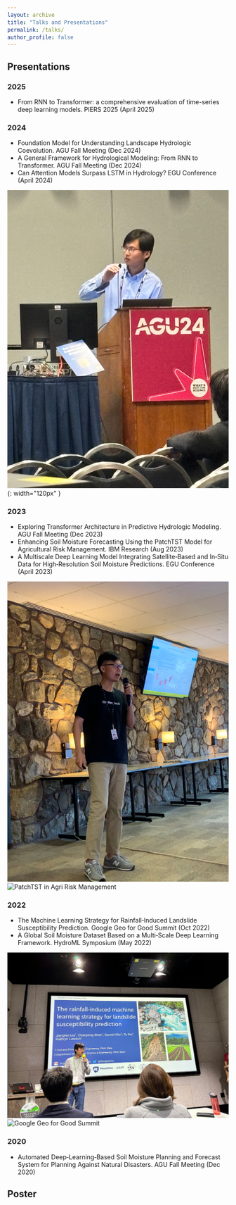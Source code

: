 ```yaml
---
layout: archive
title: "Talks and Presentations"
permalink: /talks/
author_profile: false
---
```



## Presentations

### 2025
- From RNN to Transformer: a comprehensive evaluation of time-series deep learning models. PIERS 2025 (April 2025)

### 2024
- Foundation Model for Understanding Landscape Hydrologic Coevolution. AGU Fall Meeting (Dec 2024)
- A General Framework for Hydrological Modeling: From RNN to Transformer. AGU Fall Meeting (Dec 2024)
- Can Attention Models Surpass LSTM in Hydrology? EGU Conference (April 2024)

![2024_AGU_foundation](../images/talks/presentation_2024_AGU.png "Foundation Model for Understanding Landscape Hydrologic Coevolution"){: width="120px" }

### 2023
- Exploring Transformer Architecture in Predictive Hydrologic Modeling. AGU Fall Meeting (Dec 2023)
- Enhancing Soil Moisture Forecasting Using the PatchTST Model for Agricultural Risk Management. IBM Research (Aug 2023)
- A Multiscale Deep Learning Model Integrating Satellite‑Based and In‑Situ Data for High‑Resolution Soil Moisture Predictions. EGU Conference (April 2023)

<div class="img-row">
  <img src="../images/talks/presentation_2023_IBM1.png"
       alt="Enhancing Soil Moisture Forecasting Using the PatchTST Model"
       title="Enhancing Soil Moisture Forecasting Using the PatchTST Model for Agricultural Risk Management" />
  <img src="../images/talks/presentation_2023_IBM2.png"
       alt="PatchTST in Agri Risk Management"
       title="Enhancing Soil Moisture Forecasting Using the PatchTST Model for Agricultural Risk Management" />
</div>


### 2022
- The Machine Learning Strategy for Rainfall‑Induced Landslide Susceptibility Prediction. Google Geo for Good Summit (Oct 2022)
- A Global Soil Moisture Dataset Based on a Multi‑Scale Deep Learning Framework. HydroML Symposium (May 2022)

<div class="img-row">
  <img src="../images/talks/presentation_2022_google1.png"
       alt="Google Geo for Good Summit"
       title="The Machine Learning Strategy for Rainfall‑Induced Landslide Susceptibility Prediction" />
  <img src="../images/talks/presentation_2022_google2.png"
       alt="Google Geo for Good Summit"
       title="The Machine Learning Strategy for Rainfall‑Induced Landslide Susceptibility Prediction" />
</div>

### 2020
- Automated Deep‑Learning‑Based Soil Moisture Planning and Forecast System for Planning Against Natural Disasters. AGU Fall Meeting (Dec 2020)


## Poster
